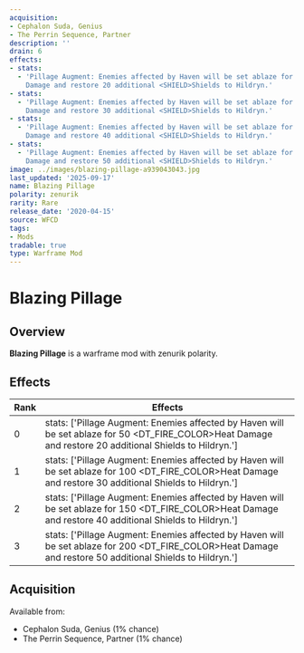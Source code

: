 ```yaml
---
acquisition:
- Cephalon Suda, Genius
- The Perrin Sequence, Partner
description: ''
drain: 6
effects:
- stats:
  - 'Pillage Augment: Enemies affected by Haven will be set ablaze for 50 <DT_FIRE_COLOR>Heat
    Damage and restore 20 additional <SHIELD>Shields to Hildryn.'
- stats:
  - 'Pillage Augment: Enemies affected by Haven will be set ablaze for 100 <DT_FIRE_COLOR>Heat
    Damage and restore 30 additional <SHIELD>Shields to Hildryn.'
- stats:
  - 'Pillage Augment: Enemies affected by Haven will be set ablaze for 150 <DT_FIRE_COLOR>Heat
    Damage and restore 40 additional <SHIELD>Shields to Hildryn.'
- stats:
  - 'Pillage Augment: Enemies affected by Haven will be set ablaze for 200 <DT_FIRE_COLOR>Heat
    Damage and restore 50 additional <SHIELD>Shields to Hildryn.'
image: ../images/blazing-pillage-a939043043.jpg
last_updated: '2025-09-17'
name: Blazing Pillage
polarity: zenurik
rarity: Rare
release_date: '2020-04-15'
source: WFCD
tags:
- Mods
tradable: true
type: Warframe Mod
---
```


# Blazing Pillage

## Overview

**Blazing Pillage** is a warframe mod with zenurik polarity.

## Effects

| Rank | Effects |
|------|----------|
| 0 | stats: ['Pillage Augment: Enemies affected by Haven will be set ablaze for 50 <DT_FIRE_COLOR>Heat Damage and restore 20 additional <SHIELD>Shields to Hildryn.'] |
| 1 | stats: ['Pillage Augment: Enemies affected by Haven will be set ablaze for 100 <DT_FIRE_COLOR>Heat Damage and restore 30 additional <SHIELD>Shields to Hildryn.'] |
| 2 | stats: ['Pillage Augment: Enemies affected by Haven will be set ablaze for 150 <DT_FIRE_COLOR>Heat Damage and restore 40 additional <SHIELD>Shields to Hildryn.'] |
| 3 | stats: ['Pillage Augment: Enemies affected by Haven will be set ablaze for 200 <DT_FIRE_COLOR>Heat Damage and restore 50 additional <SHIELD>Shields to Hildryn.'] |

## Acquisition

Available from:
- Cephalon Suda, Genius (1% chance)
- The Perrin Sequence, Partner (1% chance)

